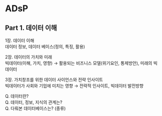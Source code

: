 # ADsP

## Part 1. 데이터 이해   
   
1장. 데이터 이해   
	데이터 정보, 데이터 베이스(정의, 특징, 활용)   
      
2장. 데이터의 가치와 미래   
	빅데이터(이해, 가치, 영향) → 활용되는 비즈니스 모델(위기요인, 통제방안), 미래의 빅데이터   
   
3장. 가치창조를 위한 데이터 사이언스와 전략 인사이트   
	빅데이터가 사회와 기업에 미치는 영향 → 전략적 인사이트, 빅데이터 발전방향   
   
Q. 데이터란?   
Q. 데이터, 정보, 지식의 관계는?   
Q. 다뤄본 데이터베이스는? (종류)   

    
